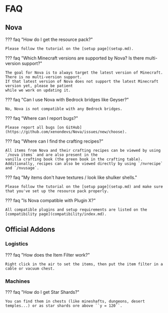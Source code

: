 # FAQ

## Nova

??? faq "How do I get the resource pack?"

    Please follow the tutorial on the [setup page](setup.md).

??? faq "Which Minecraft versions are supported by Nova? Is there multi-version support?"

    The goal for Nova is to always target the latest version of Minecraft. There is no multi-version support.
    If that latest version of Nova does not support the latest Minecraft version yet, please be patient
    while we work on updating it.

??? faq "Can I use Nova with Bedrock bridges like Geyser?"

    No, Nova is not compatible with any Bedrock bridges.

??? faq "Where can I report bugs?"

    Please report all bugs [on GitHub](https://github.com/xenondevs/Nova/issues/new/choose).

??? faq "Where can I find the crafting recipes?"

    All items from Nova and their crafting recipes can be viewed by using `/nova items` and are also present in the
    vanilla crafting book (the green book in the crafting table).  
    Additionally, recipes can also be viewed directly by using `/nvrecipe` and `/nvusage`.

??? faq "My items don't have textures / look like shulker shells."

    Please follow the tutorial on the [setup page](setup.md) and make sure that you've set up the resource pack properly.

??? faq "Is Nova compatible with Plugin X?"
    
    All compatible plugins and setup requirements are listed on the [compatibility page](compatibility/index.md).

## Official Addons

### Logistics

??? faq "How does the Item Filter work?"

    Right click in the air to set the items, then put the item filter in a cable or vacuum chest.

### Machines

??? faq "How do I get Star Shards?"

    You can find them in chests (like mineshafts, dungeons, desert temples...) or as star shards ore above ``y = 120``.